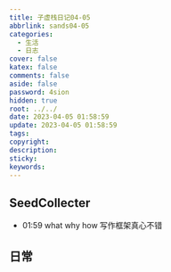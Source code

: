 ```yaml
---
title: 子虚栈日记04-05
abbrlink: sands04-05
categories:
  - 生活
  - 日志
cover: false
katex: false
comments: false
aside: false
password: 4sion
hidden: true
root: ../../
date: 2023-04-05 01:58:59
update: 2023-04-05 01:58:59
tags:
copyright:
description:
sticky:
keywords:
---
```


## SeedCollecter
- 01:59 what why how 写作框架真心不错


## 日常